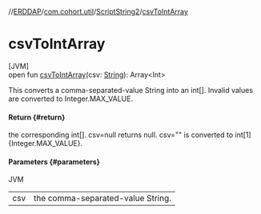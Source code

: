 //[ERDDAP](../../../index.md)/[com.cohort.util](../index.md)/[ScriptString2](index.md)/[csvToIntArray](csv-to-int-array.md)

# csvToIntArray

[JVM]\
open fun [csvToIntArray](csv-to-int-array.md)(csv: [String](https://docs.oracle.com/en/java/javase/21/docs/api/java.base/java/lang/String.html)): Array&lt;Int&gt;

This converts a comma-separated-value String into an int[]. Invalid values are converted to Integer.MAX_VALUE.

#### Return {#return}

the corresponding int[]. csv=null returns null. csv=&quot;&quot; is converted to int[1]&#123;Integer.MAX_VALUE&#125;.

#### Parameters {#parameters}

JVM

| | |
|---|---|
| csv | the comma-separated-value String. |